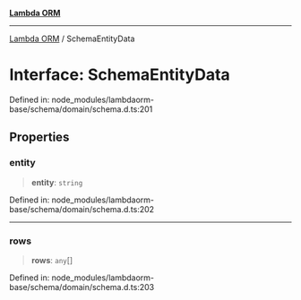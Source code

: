 [**Lambda ORM**](../README.md)

***

[Lambda ORM](../README.md) / SchemaEntityData

# Interface: SchemaEntityData

Defined in: node\_modules/lambdaorm-base/schema/domain/schema.d.ts:201

## Properties

### entity

> **entity**: `string`

Defined in: node\_modules/lambdaorm-base/schema/domain/schema.d.ts:202

***

### rows

> **rows**: `any`[]

Defined in: node\_modules/lambdaorm-base/schema/domain/schema.d.ts:203
